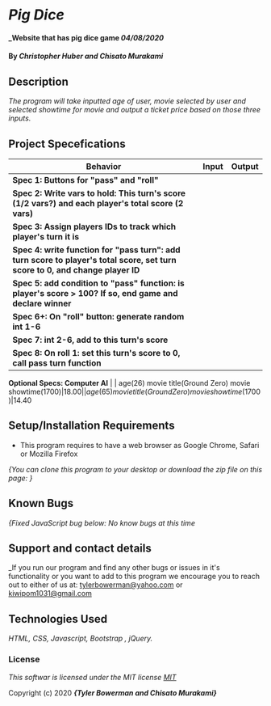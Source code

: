 # _Pig Dice_

#### _Website that has pig dice game _04/08/2020_

#### By _**Christopher Huber and Chisato Murakami**_

## Description

_The program will take inputted age of user, movie selected by user and selected showtime for movie and output a ticket price based on those three inputs._

## Project Specefications

|  Behavior                 |  Input  | Output
|---------------------------|---------|-------
| **Spec 1: Buttons for "pass" and "roll"** | |
| **Spec 2: Write vars to hold: This turn's score (1/2 vars?) and each player's total score (2 vars)** | |
| **Spec 3: Assign players IDs to track which player's turn it is** | |
| **Spec 4: write function for "pass turn": add turn score to player's total score, set turn score to 0, and change player ID** | |
| **Spec 5: add condition to "pass" function: is player's score > 100? If so, end game and declare winner**  | |
| **Spec 6+: On "roll" button: generate random int 1-6**    | |
| **Spec 7: int 2-6, add to this turn's score** | |
| **Spec 8: On roll 1: set this turn's score to 0, call pass turn function**  | |

**Optional Specs: Computer AI**
|   | age(26) movie title(Ground Zero) movie showtime(1700)|$18.00
|  | age(65) movie title(Ground Zero) movie showtime(1700)|$14.40



## Setup/Installation Requirements

* This program requires to have a web browser as Google Chrome, Safari or Mozilla Firefox

_{You can clone this program to your desktop or download the zip file on this page: }_

## Known Bugs

_{Fixed JavaScript bug below:
  No know bugs at this time_

## Support and contact details

_If you run our program and find any other bugs or issues in it's functionality or you want to add to this program we encourage you to reach out to either of us at: tylerbowerman@yahoo.com or kiwipom1031@gmail.com

## Technologies Used

_HTML, CSS, Javascript, Bootstrap , jQuery._

### License

*This softwar is licensed under the MIT license [MIT](https://en.wikipedia.org/wiki/MIT_License)*

Copyright (c) 2020 **_{Tyler Bowerman and Chisato Murakami}_**
